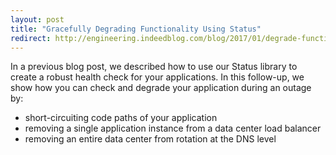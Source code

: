 ```yaml
---
layout: post
title: "Gracefully Degrading Functionality Using Status"
redirect: http://engineering.indeedblog.com/blog/2017/01/degrade-functionality/
---
```


In a previous blog post, we described how to use our Status library to create a robust health check for your applications. 
In this follow-up, we show how you can check and degrade your application during an outage by:

* short-circuiting code paths of your application
* removing a single application instance from a data center load balancer
* removing an entire data center from rotation at the DNS level

<!--more-->

